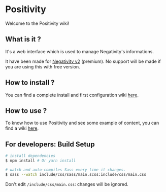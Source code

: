 # Positivity

Welcome to the Positivity wiki!

## What is it ?

It's a web interface which is used to manage Negativity's informations.

It have been made for [Negativity v2](https://www.spigotmc.org/resources/86874/) (premium). No support will be made if you are using this with free version.

## How to install ?

You can find a complete install and first configuration wiki [here](https://github.com/Elikill58/Positivity/wiki/How-to-install-and-configure-%3F).

## How to use ?

To know how to use Positivity and see some example of content, you can find a wiki [here](https://github.com/Elikill58/Positivity/wiki/How-to-use-%3F).

## For developers: Build Setup

``` bash
# install dependencies
$ npm install # Or yarn install

# watch and auto-compiles Sass every time it changes.
$ sass --watch include/css/sass/main.scss:include/css/main.css
```

Don't edit `/include/css/main.css`: changes will be ignored.
